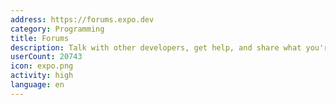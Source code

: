 ```yaml
---
address: https://forums.expo.dev
category: Programming
title: Forums
description: Talk with other developers, get help, and share what you're working on
userCount: 20743
icon: expo.png
activity: high
language: en
---
```

